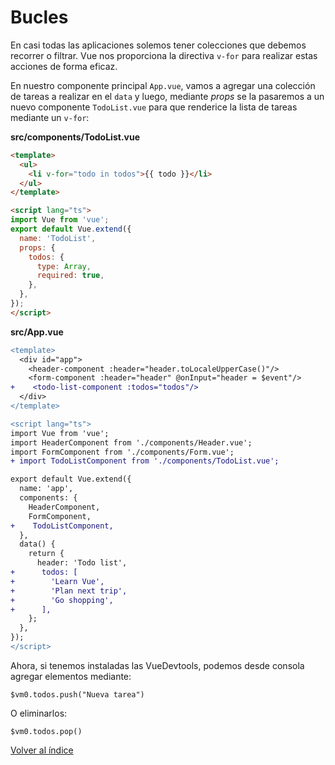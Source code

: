 # Bucles

En casi todas las aplicaciones solemos tener colecciones que debemos recorrer o filtrar. Vue nos proporciona la directiva `v-for` para realizar estas acciones de forma eficaz.

En nuestro componente principal `App.vue`, vamos a agregar una colección de tareas a realizar en el `data` y luego, mediante *props* se la pasaremos a un nuevo componente `TodoList.vue` para que renderice la lista de tareas mediante un `v-for`:

**src/components/TodoList.vue**

```html
<template>
  <ul>
    <li v-for="todo in todos">{{ todo }}</li>
  </ul>
</template>

<script lang="ts">
import Vue from 'vue';
export default Vue.extend({
  name: 'TodoList',
  props: {
    todos: {
      type: Array,
      required: true,
    },
  },
});
</script>

```

**src/App.vue**

```diff
<template>
  <div id="app">
    <header-component :header="header.toLocaleUpperCase()"/>
    <form-component :header="header" @onInput="header = $event"/>
+    <todo-list-component :todos="todos"/>
  </div>
</template>

<script lang="ts">
import Vue from 'vue';
import HeaderComponent from './components/Header.vue';
import FormComponent from './components/Form.vue';
+ import TodoListComponent from './components/TodoList.vue';

export default Vue.extend({
  name: 'app',
  components: {
    HeaderComponent,
    FormComponent,
+    TodoListComponent,
  },
  data() {
    return {
      header: 'Todo list',
+      todos: [
+        'Learn Vue',
+        'Plan next trip',
+        'Go shopping',
+      ],
    };
  },
});
</script>


```

Ahora, si tenemos instaladas las VueDevtools, podemos desde consola agregar elementos mediante:

```
$vm0.todos.push("Nueva tarea")
```

O eliminarlos:

```
$vm0.todos.pop()
```

[Volver al índice](../README_ES.md/#agenda)
